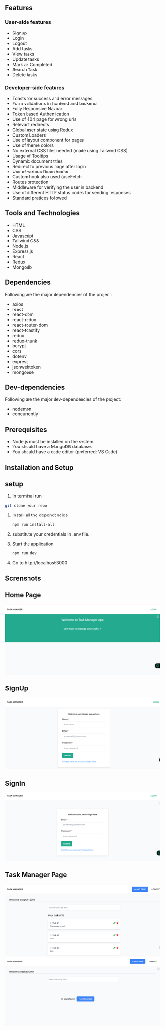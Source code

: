 ## Features

### User-side features

- Signup
- Login
- Logout
- Add tasks
- View tasks
- Update tasks
- Mark as Completed
- Search Task
- Delete tasks

### Developer-side features

- Toasts for success and error messages
- Form validations in frontend and backend
- Fully Responsive Navbar
- Token based Authentication
- Use of 404 page for wrong urls
- Relevant redirects
- Global user state using Redux
- Custom Loaders
- Use of layout component for pages
- Use of theme colors
- No external CSS files needed (made using Tailwind CSS)
- Usage of Tooltips
- Dynamic document titles
- Redirect to previous page after login
- Use of various React hooks
- Custom hook also used (useFetch)
- Routes protection
- Middleware for verifying the user in backend
- Use of different HTTP status codes for sending responses
- Standard pratices followed

## Tools and Technologies

- HTML
- CSS
- Javascript
- Tailwind CSS
- Node.js
- Express.js
- React
- Redux
- Mongodb

## Dependencies

Following are the major dependencies of the project:

- axios
- react
- react-dom
- react-redux
- react-router-dom
- react-toastify
- redux
- redux-thunk
- bcrypt
- cors
- dotenv
- express
- jsonwebtoken
- mongoose

## Dev-dependencies

Following are the major dev-dependencies of the project:

- nodemon
- concurrently

## Prerequisites

- Node.js must be installed on the system.
- You should have a MongoDB database.
- You should have a code editor (preferred: VS Code)

## Installation and Setup

## setup
1. In terminal run 
  ```sh
  git clone your repo
  ```
1. Install all the dependencies

   ```sh
   npm run install-all
   ```

2. substitute your credentials in .env file.

3. Start the application

   ```sh
   npm run dev
   ```

4. Go to http://localhost:3000

## Screnshots
## Home Page
![image](https://github.com/anagha012004/taskmanager/blob/main/Screenshot%20(393).png)
## SignUp
![image](https://github.com/anagha012004/taskmanager/blob/main/Screenshot%20(394).png)
## SignIn
![image](https://github.com/anagha012004/taskmanager/blob/main/Screenshot%20(395).png)
## Task Manager Page
![image](https://github.com/anagha012004/taskmanager/blob/main/Screenshot%202024-11-15%20151428.png)
![image](https://github.com/anagha012004/taskmanager/blob/main/Screenshot%202024-11-15%20151701.png)